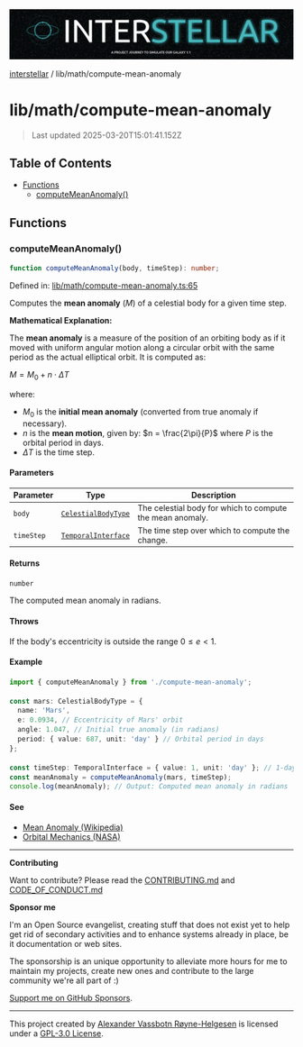 <div><img alt="SPECCER logo" src="https://raw.githubusercontent.com/phun-ky/interstellar/main/public/interstellar-header.png" style="max-height:120px;"/></div>

[interstellar](../../README.md) / lib/math/compute-mean-anomaly

# lib/math/compute-mean-anomaly

> Last updated 2025-03-20T15:01:41.152Z

## Table of Contents

- [Functions](#functions)
  - [computeMeanAnomaly()](#computemeananomaly)

## Functions

### computeMeanAnomaly()

```ts
function computeMeanAnomaly(body, timeStep): number;
```

Defined in:
[lib/math/compute-mean-anomaly.ts:65](https://github.com/phun-ky/interstellar/blob/main/src/lib/math/compute-mean-anomaly.ts#L65)

Computes the **mean anomaly** ($M$) of a celestial body for a given time step.

**Mathematical Explanation:**

The **mean anomaly** is a measure of the position of an orbiting body as if it
moved with uniform angular motion along a circular orbit with the same period as
the actual elliptical orbit. It is computed as:

$M = M_0 + n \cdot \Delta T$

where:

- $M_0$ is the **initial mean anomaly** (converted from true anomaly if
  necessary).
- $n$ is the **mean motion**, given by: $n = \frac{2\pi}{P}$ where $P$ is the
  orbital period in days.
- $\Delta T$ is the time step.

#### Parameters

| Parameter  | Type                                                                     | Description                                               |
| ---------- | ------------------------------------------------------------------------ | --------------------------------------------------------- |
| `body`     | [`CelestialBodyType`](../../types/celestial-bodies.md#celestialbodytype) | The celestial body for which to compute the mean anomaly. |
| `timeStep` | [`TemporalInterface`](../../types/temporal.md#temporalinterface)         | The time step over which to compute the change.           |

#### Returns

`number`

The computed mean anomaly in radians.

#### Throws

If the body's eccentricity is outside the range $0 \leq e < 1$.

#### Example

```ts
import { computeMeanAnomaly } from './compute-mean-anomaly';

const mars: CelestialBodyType = {
  name: 'Mars',
  e: 0.0934, // Eccentricity of Mars' orbit
  angle: 1.047, // Initial true anomaly (in radians)
  period: { value: 687, unit: 'day' } // Orbital period in days
};

const timeStep: TemporalInterface = { value: 1, unit: 'day' }; // 1-day step
const meanAnomaly = computeMeanAnomaly(mars, timeStep);
console.log(meanAnomaly); // Output: Computed mean anomaly in radians
```

#### See

- [Mean Anomaly (Wikipedia)](https://en.wikipedia.org/wiki/Mean_anomaly)
- [Orbital Mechanics (NASA)](https://solarsystem.nasa.gov/basics/chapter2-2/)

---

**Contributing**

Want to contribute? Please read the
[CONTRIBUTING.md](https://github.com/phun-ky/interstellar/blob/main/CONTRIBUTING.md)
and
[CODE_OF_CONDUCT.md](https://github.com/phun-ky/interstellar/blob/main/CODE_OF_CONDUCT.md)

**Sponsor me**

I'm an Open Source evangelist, creating stuff that does not exist yet to help
get rid of secondary activities and to enhance systems already in place, be it
documentation or web sites.

The sponsorship is an unique opportunity to alleviate more hours for me to
maintain my projects, create new ones and contribute to the large community
we're all part of :)

[Support me on GitHub Sponsors](https://github.com/sponsors/phun-ky).

---

This project created by [Alexander Vassbotn Røyne-Helgesen](http://phun-ky.net)
is licensed under a
[GPL-3.0 License](https://choosealicense.com/licenses/gpl-3.0/).
